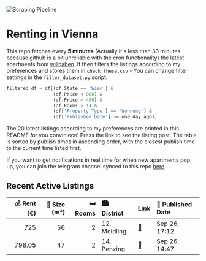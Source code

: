 ![Scraping Pipeline](https://github.com/AthomsG/renting-in-vienna/actions/workflows/run_pipeline.yml/badge.svg)


# Renting in Vienna

This repo fetches every **5 minutes** (Actually it's less than 30 minutes because github is a bit unreliable with the cron functionality) the latest apartments from [willhaben](https://www.willhaben.at/).
It then filters the listings according to my preferences and stores them in `check_these.csv` - You can change filter settings in the `filter_dataset.py` script.

```python
filtered_df = df[(df.State == 'Wien') & 
                 (df.Price < 800) &
                 (df.Price > 400) &
                 (df.Rooms > 1) &
                 (df['Property Type'] == 'Wohnung') &
                 (df['Published Date'] >= one_day_ago)]
```

The 20 latest listings according to my preferences are printed in this README for you conviniece! Press the link to see the listing post.
The table is sorted by publish times in ascending order, with the closest publish time to the current time listed first.

If you want to get notifications in real time for when new apartments pop up, you can join the telegram channel synced to this repo [here](https://t.me/+1HPAYOf5BSsyNTlk).

## Recent Active Listings

|   💰 Rent (€) |   📏 Size (m²) |   🛏️ Rooms | 🏙️ District   | Link                                                                                                                                                                          | 📅 Published Date   |
|-------------:|--------------:|-----------:|:--------------|:------------------------------------------------------------------------------------------------------------------------------------------------------------------------------|:-------------------|
|       725    |            56 |          2 | 12. Meidling  | [🔗](https://www.willhaben.at/iad/immobilien/d/mietwohnungen/wien/wien-1120-meidling/%28reserviert%29-helle-&-gem%C3%BCtliche-2-zimmer-altbauwohnung-in-1120-wien-1880212143/) | Sep 26, 17:12      |
|       798.05 |            47 |          2 | 14. Penzing   | [🔗](https://www.willhaben.at/iad/immobilien/d/mietwohnungen/wien/wien-1140-penzing/charmantes-2-zimmer-apartment-in-1140-wien-1525553549/)                                    | Sep 26, 14:47      |
